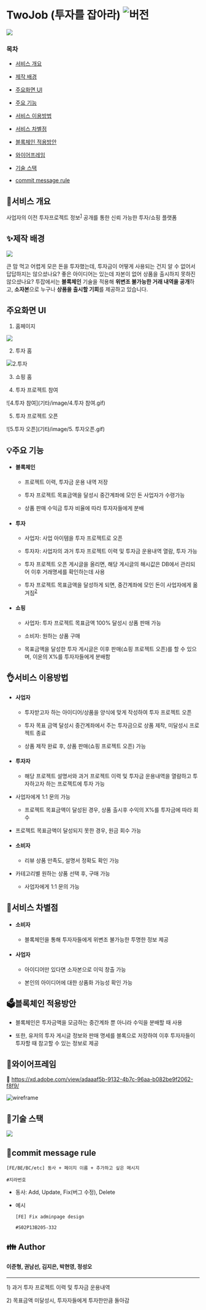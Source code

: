 # TwoJob (투자를 잡아라) ![버전](https://img.shields.io/badge/%20version-1.0-green)

![](기타/image/로고.PNG)

### 목차

- [서비스 개요](#서비스-개요)

- [제작 배경](#제작-배경)

- [주요화면 UI](#주요화면-UI)

- [주요 기능](#주요-기능)

- [서비스 이용방법](#서비스-이용방법)

- [서비스 차별점](#서비스-차별점)

- [블록체인 적용방안](#블록체인-적용방안)

- [와이어프레임](#와이어프레임)

- [기술 스택](#기술-스택)

- [commit message rule](#commit-message-rule)

  

##  📘서비스 개요

사업자의 이전 투자프로젝트 정보<sup>[1](#footnote_1)</sup> 공개를 통한 신뢰 가능한 투자/쇼핑 플랫폼





## ✨제작 배경

![](기타/image/배경.PNG)



큰 맘 먹고 어렵게 모은 돈을 투자했는데, 투자금이 어떻게 사용되는 건지 알 수 없어서 답답하지는 않으셨나요? 
좋은 아이디어는 있는데 자본이 없어 상품을 출시하지 못하진 않으셨나요?
투잡에서는 **블록체인** 기술을 적용해 **위변조 불가능한 거래 내역을 공개**하고, **소자본**으로 누구나 **상품을 출시할 기회**를 제공하고 있습니다.





## 주요화면 UI

1. 홈페이지

![](기타/image/1.홈페이지.gif)

2. 투자 홈

![2.투자](기타/image/2.투자.gif)

3. 쇼핑 홈



4. 투자 프로젝트 참여

![4.투자 참여](기타/image/4.투자 참여.gif)

5. 투자 프로젝트 오픈

![5.투자 오픈](기타/image/5. 투자오픈.gif)





## :bulb:주요 기능

- #### 블록체인

  - 프로젝트 이력, 투자금 운용 내역 저장

  - 투자 프로젝트 목표금액을 달성시 중간계좌에 모인 돈 사업자가 수령가능

  - 상품 판매 수익금 투자 비율에 따라 투자자들에게 분배

- #### 투자

  - 사업자: 사업 아이템을 투자 프로젝트로 오픈

  - 투자자: 사업자의 과거 투자 프로젝트 이력 및 투자금 운용내역 열람, 투자 가능 

  - 투자 프로젝트 오픈 게시글을 올리면, 해당 게시글의 해시값은 DB에서 관리되어 이후 거래명세를 확인하는데 사용

  - 투자 프로젝트 목표금액을 달성하게 되면, 중간계좌에 모인 돈이 사업자에게 옮겨짐<sup>[2](#footnote_2)</sup>

- #### 쇼핑

  - 사업자: 투자 프로젝트 목표금액 100% 달성시 상품 판매 가능  

  - 소비자: 원하는 상품 구매  

  - 목표금액을 달성한 투자 게시글은 이후 판매(쇼핑 프로젝트 오픈)를 할 수 있으며, 이윤의 X%를 투자자들에게  분배함





##  👌서비스 이용방법

- #### 사업자

  - 투자받고자 하는 아이디어/상품을 양식에 맞게 작성하여 투자 프로젝트 오픈

  - 투자 목표 금액 달성시 중간계좌에서 주는 투자금으로 상품 제작, 미달성시 프로젝트 종료

  - 상품 제작 완료 후, 상품 판매(쇼핑 프로젝트 오픈) 가능  

- #### 투자자

  - 해당 프로젝트 설명서와 과거 프로젝트 이력 및 투자금 운용내역을 열람하고 투자하고자 하는 프로젝트에 투자 가능

- 사업자에게 1:1 문의 가능

  - 프로젝트 목표금액이 달성된 경우, 상품 출시후 수익의 X%를 투자금에 따라 회수

- 프로젝트 목표금액이 달성되지 못한 경우, 원금 회수 가능

- #### 소비자

  - 리뷰 상품 만족도, 설명서 정확도 확인 가능

- 카테고리별 원하는 상품 선택 후, 구매 가능

  - 사업자에게 1:1 문의 가능






## :eyes:서비스 차별점

- #### 소비자

  - 블록체인을 통해 투자자들에게 위변조 불가능한 투명한 정보 제공

- #### 사업자

  - 아이디어만 있다면 소자본으로 이익 창출 가능

  - 본인의 아이디어에 대한 상품화 가능성 확인 가능





## :ballot_box:블록체인 적용방안

- 블록체인은 투자금액을 모금하는 중간계좌 뿐 아니라 수익을 분배할 때 사용

- 또한, 유저의 투자 게시글 정보와 판매 명세를 블록으로 저장하여 이후 투자자들이 투자할 때 참고할 수 있는 정보로 제공





## 🎫와이어프레임

:link: https://xd.adobe.com/view/adaaaf5b-9132-4b7c-96aa-b082be9f2062-f8f9/

![wireframe](산출물/와이어프레임/와이어프레임.PNG)





## 🔧기술 스택

![](기타/image/기술스택.PNG)



## :pencil:commit message rule

```
[FE/BE/BC/etc] 동사 + 페이지 이름 + 추가하고 싶은 메시지 

#지라번호
```

- 동사: Add, Update, Fix(버그 수정), Delete

- 예시

  ```
  [FE] Fix adminpage design
  
  #S02P13B205-332 
  ```





## :family: Author

#### 이준형, 권남선, 김지은, 박현영, 정성오







---

<a name="footnote_1">1</a>) 과거 투자 프로젝트 이력 및 투자금 운용내역

<a name="footnote_2">2</a>) 목표금액 미달성시, 투자자들에게 투자한만큼 돌아감



 
